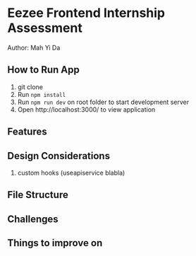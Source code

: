 # Eezee Frontend Internship Assessment

Author: Mah Yi Da

## How to Run App

1. git clone
1. Run `npm install`
1. Run `npm run dev` on root folder to start development server
1. Open http://localhost:3000/ to view application

## Features

## Design Considerations

1. custom hooks (useapiservice blabla)

## File Structure

## Challenges

## Things to improve on
